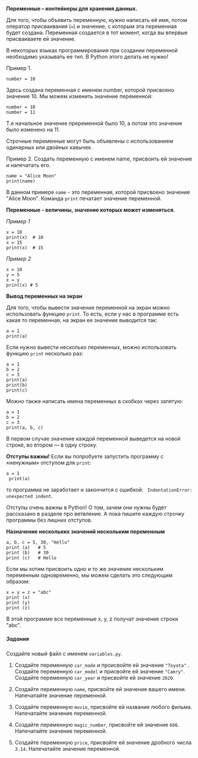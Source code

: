 **Переменные – контейнеры для хранения данных.**

Для того, чтобы объявить переменную, нужно написать её имя, потом оператор присваивания (`=`) и значение, с которым эта переменная будет создана. Переменная создается в тот момент, когда вы впервые присваиваете ей значение.

В некоторых языках программирования при создании переменной необходимо указывать ее тип. В Python этого делать не нужно!

Пример 1.
```
number = 10
```
Здесь создана переменная с именем number, которой присвоено значение 10. Мы можем изменить значение переменной:
```
number = 10
number = 11
```
Т.е начальное значение преременной было 10, а потом это значение было изменено на 11.

Строчные переменные могут быть объявлены с использованием одинарных или двойных кавычек.

Пример 2. Создать переменную с именем name, присвоить ей значение и напечатать его.
```
name = "Alice Moon"
print(name)   
```
В данном примере `name` - это переменная, которой присвоено значение "Alice Moon". Команда `print` печатает значение переменной.

**Переменные - величины, значение которых может изменяться.**

*Пример 1*
```
x = 10 
print(x)  # 10 
x = 15
print(x)  # 15 
```
*Пример 2*
```
x = 10 
y = 5 
x = y 
print(x) # 5 
```
**Вывод переменных на экран**
 
Для того, чтобы вывести значение переменной на экран можно использовать функцию `print`. То есть, если у нас в программе есть какая то переменная, на экран ее значение выводится так:
```
a = 1
print(a)
```
Если нужно вывести несколько переменных, можно использовать функцию `print` несколько раз:
```
a = 1
b = 2
c = 3
print(a)
print(b)
print(c)
```

Можно также написать имена переменных в скобках через запятую:
```
a = 1
b = 2
c = 3
print(a, b, c)
```

В первом случае значение каждой переменной выведется на новой строке, во втором — в одну строку.

**Отступы важны!** 
Если вы попробуете запустить программу с «ненужным» отступом для `print`:
```
a = 1
 print(a)
```
то программа  не заработает и закончится с ошибкой: ` IndentationError: unexpected indent`.

Отступы очень важны в Python!  О том, зачем они нужны будет рассказано в разделе про ветвление. А пока пишите каждую строчку программы без лишних отступов.

**Назначение нескольких значений нескольким переменным**
```
a, b, c = 5, 30, "Hello"
print (a)   # 5
print (b)   # 30
print (c)   # Hello
```
Если мы хотим присвоить одно и то же значение нескольким переменным одновременно, мы можем сделать это следующим образом:
```
x = y = z = "abc"
print (x)
print (y)
print (z)
```
В этой программе все переменные x, y, z получат значение строки "abc".

##### Задания
Создайте новый файл с именем `variables.py`.

1. Создайте переменную `car_made` и происвойте ей значение `"Toyota"` . Создайте переменную `car_model` и присвойте ей значение `"Camry"`. Создайте переменную `car_year` и присвойте ей значение `2020`.

1. Создайте переменную `name`, присвойте ей значение вашего имени. Напечатайте значение переменной.

1. Создайте переменную `movie`, присвойте ей название любого фильма. Напечатайте значение переменной.

1. Создайте переменную `magic_number`, присвойте ей значение `666`. Напечатайте значение переменной. 

1. Создайте переменную `price`, присвойте ей значение дробного числа `3.14`. Напечатайте значение переменной.